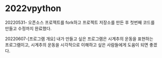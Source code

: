 # 2022vpython

20220531- 오픈소스 프로젝트를 fork하고 프로젝트 저장소를 만든 후 첫번째 코드를 만들고 수정까지 완료했다.

20220607-[프로그램 개요]
내가 만들고 싶은 프로그램은 시계추의 운동을 표현하는 프로그램이고, 시계추의 운동을 시각적으로 이해하고 싶은 사람들에게 도움이 되면 좋겠다. 
